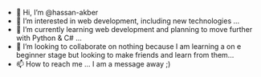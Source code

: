 - 👋 Hi, I’m @hassan-akber
- 👀 I’m interested in web development, including new technologies ...
- 🌱 I’m currently learning web development and planning to move further with Python & C# ...
- 💞️ I’m looking to collaborate on nothing because I am learning a on e beginner stage but looking to make friends and learn from them...
- 📫 How to reach me ... I am a message away ;)

<!---
hassan-akber/hassan-akber is a ✨ special ✨ repository because its `README.md` (this file) appears on your GitHub profile.
You can click the Preview link to take a look at your changes.
--->
